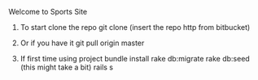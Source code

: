 Welcome to Sports Site

1) To start clone the repo
   git clone (insert the repo http from bitbucket)

2) Or if you have it 
   git pull origin master

3) If first time using project
   bundle install
   rake db:migrate
   rake db:seed (this might take a bit)
   rails s